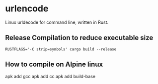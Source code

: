 # urlencode
Linux urldecode for command line, written in Rust.

## Release Compilation to reduce executable size
```
RUSTFLAGS='-C strip=symbols' cargo build --release
```

## How to compile on Alpine linux

apk add gcc
apk add cc
apk add build-base